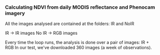 ### Calculating NDVI from daily MODIS reflectance and Phenocam imagery
All the images analysed are contained at the folders: IR and NoIR

IR -> IR images
No IR -> RGB images

Every time the loop runs, the analysis is done over a pair of images: IR + RGB
In our test, we've downloaded 360 images (a week of observations).
